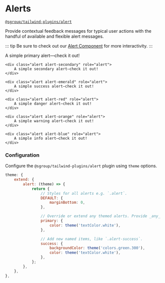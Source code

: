 # Alerts
[`@sgroup/tailwind-plugins/alert`](https://github.com/sgroupdesign/sui/blob/main/packages/tailwind-plugins/src/alert)

Provide contextual feedback messages for typical user actions with the handful of available and flexible alert messages.

::: tip 
Be sure to check out our [Alert Component](/js-framework/components/alert) for more interactivity.
:::

<code-preview heading="Theme options">
    <div class="alert alert-primary" role="alert">
        A simple primary alert—check it out!
    </div>

    <div class="alert alert-secondary" role="alert">
        A simple secondary alert—check it out!
    </div>

    <div class="alert alert-emerald" role="alert">
        A simple success alert—check it out!
    </div>

    <div class="alert alert-red" role="alert">
        A simple danger alert—check it out!
    </div>

    <div class="alert alert-orange" role="alert">
        A simple warning alert—check it out!
    </div>

    <div class="alert alert-blue" role="alert">
        A simple info alert—check it out!
    </div>
</code-preview>

### Configuration
Configure the `@sgroup/tailwind-plugins/alert` plugin using `theme` options.

```js
theme: {
    extend: {
        alert: (theme) => {
            return {
                // Styles for all alerts e.g. `.alert`.
                DEFAULT: {
                    marginBottom: 0,
                },

                // Override or extend any themed alerts. Provide _any_ CSS property.
                primary: {
                    color: theme('textColor.white'),
                },

                // Add new named items, like `.alert-success`.
                success: {
                    backgroundColor: theme('colors.green.300'),
                    color: theme('textColor.white'),
                },
            };
        },
    },
},
```